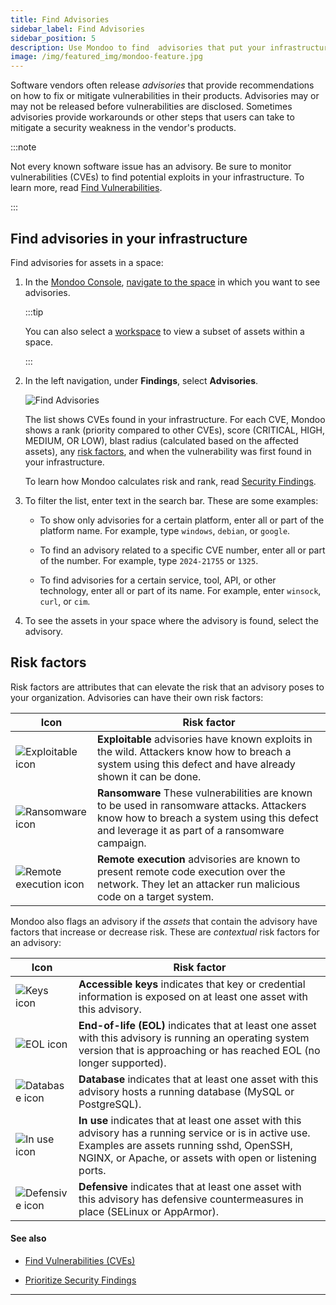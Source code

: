 ```yaml
---
title: Find Advisories
sidebar_label: Find Advisories
sidebar_position: 5
description: Use Mondoo to find  advisories that put your infrastructure at risk
image: /img/featured_img/mondoo-feature.jpg
---
```


Software vendors often release _advisories_ that provide recommendations on how to fix or mitigate vulnerabilities in their products. Advisories may or may not be released before vulnerabilities are disclosed. Sometimes advisories provide workarounds or other steps that users can take to mitigate a security weakness in the vendor's products.

:::note

Not every known software issue has an advisory. Be sure to monitor vulnerabilities (CVEs) to find potential exploits in your infrastructure. To learn more, read [Find Vulnerabilities](/platform/security/posture/vulnerabilities).

:::

## Find advisories in your infrastructure

Find advisories for assets in a space:

1. In the [Mondoo Console](https://console.mondoo.com), [navigate to the space](/platform/start/navigate) in which you want to see advisories.

   :::tip

   You can also select a [workspace](/platform/start/organize/workspaces/) to view a subset of assets within a space.

   :::

2. In the left navigation, under **Findings**, select **Advisories**.

   ![Find Advisories](/img/platform/security/advisories.png)

   The list shows CVEs found in your infrastructure. For each CVE, Mondoo shows a rank (priority compared to other CVEs), score (CRITICAL, HIGH, MEDIUM, OR LOW), blast radius (calculated based on the affected assets), any [risk factors](#risk-factors), and when the vulnerability was first found in your infrastructure.

   To learn how Mondoo calculates risk and rank, read [Security Findings](/platform/security/posture/findings/).

3. To filter the list, enter text in the search bar. These are some examples:
   - To show only advisories for a certain platform, enter all or part of the platform name. For example, type `windows`, `debian`, or `google`.

   - To find an advisory related to a specific CVE number, enter all or part of the number. For example, type `2024-21755` or `1325`.

   - To find advisories for a certain service, tool, API, or other technology, enter all or part of its name. For example, enter `winsock`, `curl`, or `cim`.

4. To see the assets in your space where the advisory is found, select the advisory.

## Risk factors

Risk factors are attributes that can elevate the risk that an advisory poses to your organization. Advisories can have their own risk factors:

| Icon                                                             | Risk factor                                                                                                                                                                                |
| ---------------------------------------------------------------- | ------------------------------------------------------------------------------------------------------------------------------------------------------------------------------------------ |
| ![Exploitable icon](/img/platform/security/exploitable.svg)      | **Exploitable** advisories have known exploits in the wild. Attackers know how to breach a system using this defect and have already shown it can be done.                                 |
| ![Ransomware icon](/img/platform/security/ransomware.svg)        | **Ransomware** These vulnerabilities are known to be used in ransomware attacks. Attackers know how to breach a system using this defect and leverage it as part of a ransomware campaign. |
| ![Remote execution icon](/img/platform/security/remote-exec.svg) | **Remote execution** advisories are known to present remote code execution over the network. They let an attacker run malicious code on a target system.                                   |

Mondoo also flags an advisory if the _assets_ that contain the advisory have factors that increase or decrease risk. These are _contextual_ risk factors for an advisory:

| Icon                                                    | Risk factor                                                                                                                                                                                                     |
| ------------------------------------------------------- | --------------------------------------------------------------------------------------------------------------------------------------------------------------------------------------------------------------- |
| ![Keys icon](/img/platform/security/keys.svg)           | **Accessible keys** indicates that key or credential information is exposed on at least one asset with this advisory.                                                                                           |
| ![EOL icon](/img/platform/security/eol.svg)             | **End-of-life (EOL)** indicates that at least one asset with this advisory is running an operating system version that is approaching or has reached EOL (no longer supported).                                 |
| ![Database icon](/img/platform/security/db.svg)         | **Database** indicates that at least one asset with this advisory hosts a running database (MySQL or PostgreSQL).                                                                                               |
| ![In use icon](/img/platform/security/use.svg)          | **In use** indicates that at least one asset with this advisory has a running service or is in active use. Examples are assets running sshd, OpenSSH, NGINX, or Apache, or assets with open or listening ports. |
| ![Defensive icon](/img/platform/security/defensive.svg) | **Defensive** indicates that at least one asset with this advisory has defensive countermeasures in place (SELinux or AppArmor).                                                                                |

#### See also

- [Find Vulnerabilities (CVEs)](/platform/security/posture/vulnerabilities/)

- [Prioritize Security Findings](/platform/security/posture/findings/)

---

